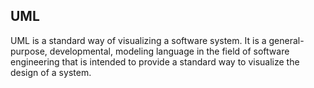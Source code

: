 ## UML
UML is a standard way of visualizing a software system. It is a general-purpose, developmental, modeling language in the field of software engineering that is intended to provide a standard way to visualize the design of a system.

